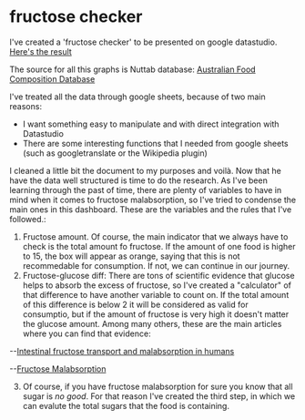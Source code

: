# fructose checker
I've created a 'fructose checker' to be presented on google datastudio. [Here's the result](https://datastudio.google.com/s/r98IWdhnfHU)

The source for all this graphs is Nuttab database: [Australian Food Composition Database](https://www.foodstandards.gov.au/science/monitoringnutrients/afcd/Pages/downloadableexcelfiles.aspx)

I've treated all the data through google sheets, because of two main reasons:
* I want something easy to manipulate and with direct integration with Datastudio
* There are some interesting functions that I needed from google sheets (such as googletranslate or the Wikipedia plugin)

I cleaned a little bit the document to my purposes and voilà. Now that he have the data well structured is time to do the research. As I've been learning through the past of time, there are plenty of variables to have in mind when it comes to fructose malabsorption, so I've tried to condense the main ones in this dashboard. These are the variables and the rules that I've followed.:
1. Fructose amount. Of course, the main indicator that we always have to check is the total amount fo fructose. If the amount of one food is higher to 15, the box will appear as orange, saying that this is not recommedable for consumption. If not, we can continue in our journey.
2. Fructose-glucose diff: There are tons of scientific evidence that glucose helps to absorb the excess of fructose, so I've created a "calculator" of that difference to have another variable to count on. If the total amount of this difference is below 2 it will be considered as valid for consumptio, but if the amount of fructose is very high it doesn't matter the glucose amount. Among many others, these are the main articles where you can find that evidence:

  --[Intestinal fructose transport and malabsorption in humans](https://journals.physiology.org/doi/full/10.1152/ajpgi.00457.2010)
  
  --[Fructose Malabsorption](https://en.wikipedia.org/wiki/Fructose_malabsorption)

3. Of course, if you have fructose malabsorption for sure you know that all sugar is *no good*. For that reason I've created the third step, in which we can evalute the total sugars that the food is containing.

